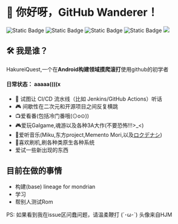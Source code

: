 # 🌸 你好呀，GitHub Wanderer！  
![Static Badge](https://img.shields.io/badge/Join%20in-2021.01.01-green)
![Static Badge](https://img.shields.io/badge/Miku-love-39c5bb)
![Static Badge](https://img.shields.io/badge/%E4%B8%9C%E6%96%B9project-like-39C5BB)
![Static Badge](https://img.shields.io/badge/phigros-like-blue)
![](https://user-images.githubusercontent.com/12072571/174887442-1b32c4a1-1e0a-4e5c-9c4d-6d8d4b3a3f9c.png)

## 🛠️ 我是谁？  
HakureiQuest,一个在**Android构建领域摸爬滚打**使用github的初学者
#### 日常状态：  aaaaa((((x
- 🧩 试图让 CI/CD 流水线（比如 Jenkins/GitHub Actions）听话  
- 🎮 间歇性在二次元和开源项目之间反复横跳
- 📺爱看番(包括冷门番哦(⊙o⊙))
- 🎮爱玩Galgame,魂游以及各种3A大作(不要恐怖!!!>_<)
- 🎵爱听音乐(Miku,东方project,Memento Mori,以及[ロクデナシ](https://www.youtube.com/@Rokudenashi_ninzin))
- 📱喜欢刷机,刷各种类原生各种系统
- 爱试一些新出现的东西

## 目前在做的事情
- 构建(base) lineage for mondrian
- 学习
- 帮别人测试Rom

PS: 如果看到我在issue区问蠢问题，请温柔鞭打 (´･ω･`)
头像来自HJM

